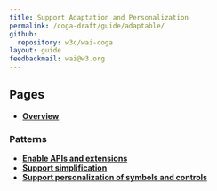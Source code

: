 ```yaml
---
title: Support Adaptation and Personalization
permalink: /coga-draft/guide/adaptable/
github:
  repository: w3c/wai-coga
layout: guide
feedbackmail: wai@w3.org
---
```


## Pages

- **[Overview](./overview)**

### Patterns

- **[Enable APIs and extensions](./support-apis)**
- **[Support simplification](./support-simplification)**
- **[Support personalization of symbols and controls](./support-personalisation)**
